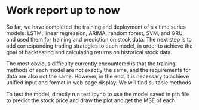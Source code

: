 # Work report up to now
So far, we have completed the training and deployment of six time series models: LSTM, linear regression, ARIMA, random forest, SVM, and GRU, and used them for training and prediction on stock data.
The next step is to add corresponding trading strategies to each model, in order to achieve the goal of backtesting and calculating returns on historical stock data.

The most obvious difficulty currently encountered is that the training methods of each model are not exactly the same, and the requirements for data are also not the same. However, in the end, it is necessary to achieve unified input and format in web page display. We will find suitable methods



To test the model, directly run test.ipynb to use the model saved in pth file to predict the stock price and draw the plot and get the MSE of each.
